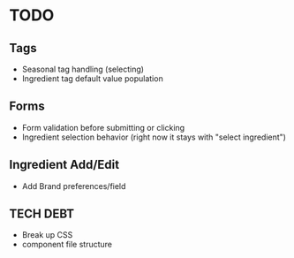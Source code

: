# TODO

## Tags 
* Seasonal tag handling (selecting)
* Ingredient tag default value population

## Forms
* Form validation before submitting or clicking
* Ingredient  selection behavior (right now it stays with "select ingredient")

## Ingredient Add/Edit
* Add Brand preferences/field

## TECH DEBT
* Break up CSS 
* component file structure